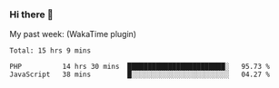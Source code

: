 ### Hi there 👋

My past week: (WakaTime plugin)
<!--START_SECTION:waka-->
```text
Total: 15 hrs 9 mins

PHP          14 hrs 30 mins  ████████████████████████░   95.73 % 
JavaScript   38 mins         █░░░░░░░░░░░░░░░░░░░░░░░░   04.27 % 
```
<!--END_SECTION:waka-->
